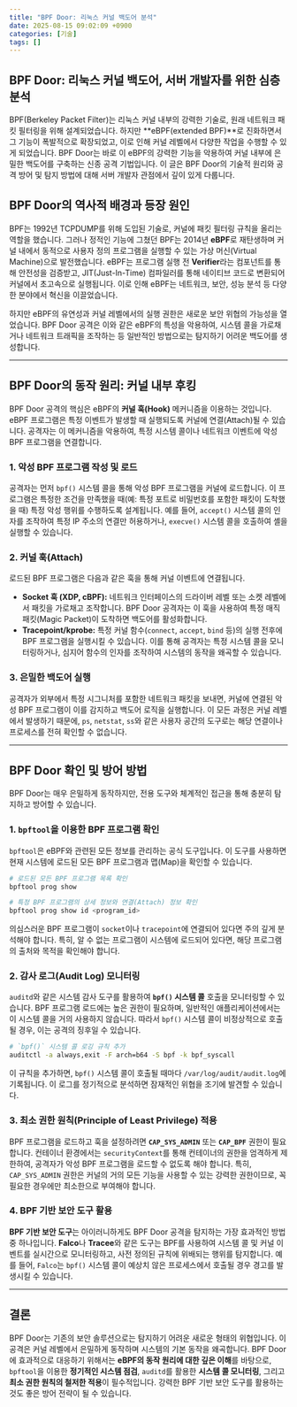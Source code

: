 ```yaml
---
title: "BPF Door: 리눅스 커널 백도어 분석"
date: 2025-08-15 09:02:09 +0900
categories: [기술]
tags: []
---
```


## BPF Door: 리눅스 커널 백도어, 서버 개발자를 위한 심층 분석

BPF(Berkeley Packet Filter)는 리눅스 커널 내부의 강력한 기술로, 원래 네트워크 패킷 필터링을 위해 설계되었습니다. 하지만 **eBPF(extended BPF)**로 진화하면서 그 기능이 폭발적으로 확장되었고, 이로 인해 커널 레벨에서 다양한 작업을 수행할 수 있게 되었습니다. BPF Door는 바로 이 eBPF의 강력한 기능을 악용하여 커널 내부에 은밀한 백도어를 구축하는 신종 공격 기법입니다. 이 글은 BPF Door의 기술적 원리와 공격 방어 및 탐지 방법에 대해 서버 개발자 관점에서 깊이 있게 다룹니다.

## BPF Door의 역사적 배경과 등장 원인

BPF는 1992년 TCPDUMP를 위해 도입된 기술로, 커널에 패킷 필터링 규칙을 올리는 역할을 했습니다. 그러나 정적인 기능에 그쳤던 BPF는 2014년 **eBPF**로 재탄생하며 커널 내에서 동적으로 사용자 정의 프로그램을 실행할 수 있는 가상 머신(Virtual Machine)으로 발전했습니다. eBPF는 프로그램 실행 전 **Verifier**라는 컴포넌트를 통해 안전성을 검증받고, JIT(Just-In-Time) 컴파일러를 통해 네이티브 코드로 변환되어 커널에서 초고속으로 실행됩니다. 이로 인해 eBPF는 네트워크, 보안, 성능 분석 등 다양한 분야에서 혁신을 이끌었습니다.

하지만 eBPF의 유연성과 커널 레벨에서의 실행 권한은 새로운 보안 위협의 가능성을 열었습니다. BPF Door 공격은 이와 같은 eBPF의 특성을 악용하여, 시스템 콜을 가로채거나 네트워크 트래픽을 조작하는 등 일반적인 방법으로는 탐지하기 어려운 백도어를 생성합니다.

-----

## BPF Door의 동작 원리: 커널 내부 후킹

BPF Door 공격의 핵심은 eBPF의 **커널 훅(Hook)** 메커니즘을 이용하는 것입니다. eBPF 프로그램은 특정 이벤트가 발생할 때 실행되도록 커널에 연결(Attach)될 수 있습니다. 공격자는 이 메커니즘을 악용하여, 특정 시스템 콜이나 네트워크 이벤트에 악성 BPF 프로그램을 연결합니다.

### 1\. 악성 BPF 프로그램 작성 및 로드

공격자는 먼저 `bpf()` 시스템 콜을 통해 악성 BPF 프로그램을 커널에 로드합니다. 이 프로그램은 특정한 조건을 만족했을 때(예: 특정 포트로 비밀번호를 포함한 패킷이 도착했을 때) 특정 악성 행위를 수행하도록 설계됩니다. 예를 들어, `accept()` 시스템 콜의 인자를 조작하여 특정 IP 주소의 연결만 허용하거나, `execve()` 시스템 콜을 호출하여 셸을 실행할 수 있습니다.

### 2\. 커널 훅(Attach)

로드된 BPF 프로그램은 다음과 같은 훅을 통해 커널 이벤트에 연결됩니다.

  * **Socket 훅 (XDP, cBPF):** 네트워크 인터페이스의 드라이버 레벨 또는 소켓 레벨에서 패킷을 가로채고 조작합니다. BPF Door 공격자는 이 훅을 사용하여 특정 매직 패킷(Magic Packet)이 도착하면 백도어를 활성화합니다.
  * **Tracepoint/kprobe:** 특정 커널 함수(`connect`, `accept`, `bind` 등)의 실행 전후에 BPF 프로그램을 실행시킬 수 있습니다. 이를 통해 공격자는 특정 시스템 콜을 모니터링하거나, 심지어 함수의 인자를 조작하여 시스템의 동작을 왜곡할 수 있습니다.

### 3\. 은밀한 백도어 실행

공격자가 외부에서 특정 시그니처를 포함한 네트워크 패킷을 보내면, 커널에 연결된 악성 BPF 프로그램이 이를 감지하고 백도어 로직을 실행합니다. 이 모든 과정은 커널 레벨에서 발생하기 때문에, `ps`, `netstat`, `ss`와 같은 사용자 공간의 도구로는 해당 연결이나 프로세스를 전혀 확인할 수 없습니다.

-----

## BPF Door 확인 및 방어 방법

BPF Door는 매우 은밀하게 동작하지만, 전용 도구와 체계적인 접근을 통해 충분히 탐지하고 방어할 수 있습니다.

### 1\. `bpftool`을 이용한 BPF 프로그램 확인

`bpftool`은 eBPF와 관련된 모든 정보를 관리하는 공식 도구입니다. 이 도구를 사용하면 현재 시스템에 로드된 모든 BPF 프로그램과 맵(Map)을 확인할 수 있습니다.

```bash
# 로드된 모든 BPF 프로그램 목록 확인
bpftool prog show

# 특정 BPF 프로그램의 상세 정보와 연결(Attach) 정보 확인
bpftool prog show id <program_id>
```

의심스러운 BPF 프로그램이 `socket`이나 `tracepoint`에 연결되어 있다면 주의 깊게 분석해야 합니다. 특히, 알 수 없는 프로그램이 시스템에 로드되어 있다면, 해당 프로그램의 출처와 목적을 확인해야 합니다.

### 2\. 감사 로그(Audit Log) 모니터링

`auditd`와 같은 시스템 감사 도구를 활용하여 **`bpf()` 시스템 콜** 호출을 모니터링할 수 있습니다. BPF 프로그램 로드에는 높은 권한이 필요하며, 일반적인 애플리케이션에서는 이 시스템 콜을 거의 사용하지 않습니다. 따라서 `bpf()` 시스템 콜이 비정상적으로 호출될 경우, 이는 공격의 징후일 수 있습니다.

```bash
# `bpf()` 시스템 콜 로깅 규칙 추가
auditctl -a always,exit -F arch=b64 -S bpf -k bpf_syscall
```

이 규칙을 추가하면, `bpf()` 시스템 콜이 호출될 때마다 `/var/log/audit/audit.log`에 기록됩니다. 이 로그를 정기적으로 분석하면 잠재적인 위협을 조기에 발견할 수 있습니다.

### 3\. 최소 권한 원칙(Principle of Least Privilege) 적용

BPF 프로그램을 로드하고 훅을 설정하려면 **`CAP_SYS_ADMIN`** 또는 **`CAP_BPF`** 권한이 필요합니다. 컨테이너 환경에서는 `securityContext`를 통해 컨테이너의 권한을 엄격하게 제한하여, 공격자가 악성 BPF 프로그램을 로드할 수 없도록 해야 합니다. 특히, `CAP_SYS_ADMIN` 권한은 커널의 거의 모든 기능을 사용할 수 있는 강력한 권한이므로, 꼭 필요한 경우에만 최소한으로 부여해야 합니다.

### 4\. BPF 기반 보안 도구 활용

**BPF 기반 보안 도구**는 아이러니하게도 BPF Door 공격을 탐지하는 가장 효과적인 방법 중 하나입니다. **Falco**나 **Tracee**와 같은 도구는 BPF를 사용하여 시스템 콜 및 커널 이벤트를 실시간으로 모니터링하고, 사전 정의된 규칙에 위배되는 행위를 탐지합니다. 예를 들어, `Falco`는 `bpf()` 시스템 콜이 예상치 않은 프로세스에서 호출될 경우 경고를 발생시킬 수 있습니다.

-----

## 결론

BPF Door는 기존의 보안 솔루션으로는 탐지하기 어려운 새로운 형태의 위협입니다. 이 공격은 커널 레벨에서 은밀하게 동작하며 시스템의 기본 동작을 왜곡합니다. BPF Door에 효과적으로 대응하기 위해서는 **eBPF의 동작 원리에 대한 깊은 이해**를 바탕으로, `bpftool`을 이용한 **정기적인 시스템 점검**, `auditd`를 활용한 **시스템 콜 모니터링**, 그리고 **최소 권한 원칙의 철저한 적용**이 필수적입니다. 강력한 BPF 기반 보안 도구를 활용하는 것도 좋은 방어 전략이 될 수 있습니다.